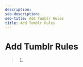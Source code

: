 ```yaml
---
description: 
seo-description: 
seo-title: Add Tumblr Rules
title: Add Tumblr Rules
---
```


# Add Tumblr Rules

>   1.
>   
>   
